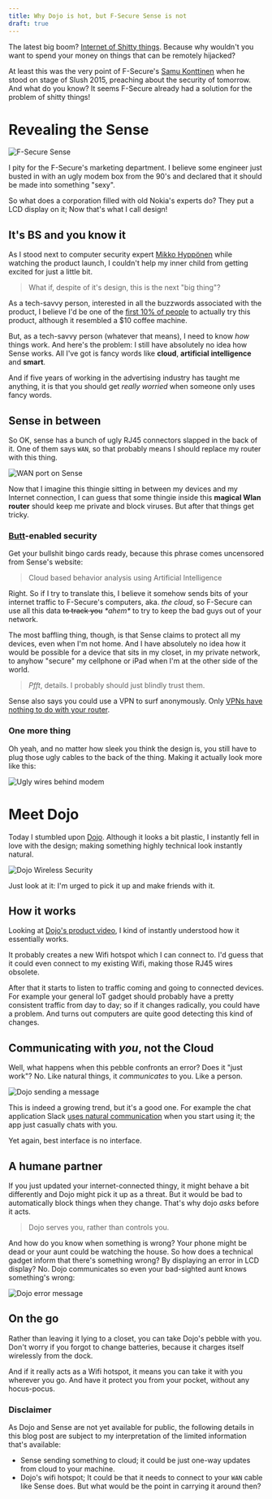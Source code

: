```yaml
---
title: Why Dojo is hot, but F-Secure Sense is not
draft: true
---
```


The latest big boom? [Internet of Shitty things][internet-of-shit]. Because why
wouldn't you want to spend your money on things that can be remotely hijacked?

At least this was the very point of F-Secure's [Samu Konttinen][samu] when he stood
on stage of Slush 2015, preaching about the security of tomorrow. And what do you
know? It seems F-Secure already had a solution for the problem of shitty things!

# Revealing the Sense

![F-Secure Sense](/images/sense-promo-pic.jpg)

I pity for the F-Secure's marketing department. I believe some engineer just
busted in with an ugly modem box from the 90's and declared that it should be 
made into something "sexy".

So what does a corporation filled with old Nokia's experts do? They put a
LCD display on it; Now that's what I call design!

## It's BS and you know it

As I stood next to computer security expert [Mikko Hyppönen][mikko-hypponen] while
watching the product launch, I couldn't help my inner child from getting excited
for just a little bit.

> What if, despite of it's design, this is the next "big thing"?

As a tech-savvy person, interested in all the buzzwords associated with the
product, I believe I'd be one of the [first 10% of people][diffusion-of-innovation]
to actually try this product, although it resembled a $10 coffee machine.

But, as a tech-savvy person (whatever that means), I need to know *how* things
work. And here's the problem: I still have absolutely no idea how Sense works. All
I've got is fancy words like **cloud**, **artificial intelligence** and **smart**.

And if five years of working in the advertising industry has taught me anything,
it is that you should get *really worried* when someone only uses fancy words.

## Sense in between

So OK, sense has a bunch of ugly RJ45 connectors slapped in the back of it.
One of them says `WAN`, so that probably means I should replace my router with
this thing.

![WAN port on Sense](/images/wan-port-sense.jpg)

Now that I imagine this thingie sitting in between my devices and my Internet
connection, I can guess that some thingie inside this **magical Wlan router**
should keep me private and block viruses. But after that things get tricky.

### [Butt](cloud-to-butt)-enabled security

Get your bullshit bingo cards ready, because this phrase comes uncensored from
Sense's website:

> Cloud based behavior analysis using Artificial Intelligence

Right. So if I try to translate this, I believe it somehow sends bits of your
internet traffic to F-Secure's computers, aka. *the cloud*, so F-Secure can
use all this data <del>to track you</del> *\*ahem\** to try to keep the bad guys
out of your network.

The most baffling thing, though, is that Sense claims to protect all my devices,
even when I'm not home. And I have absolutely no idea how it would be possible
for a device that sits in my closet, in my private network, to anyhow "secure"
my cellphone or iPad when I'm at the other side of the world.

> *Pfft*, details. I probably should just blindly trust them.

Sense also says you could use a VPN to surf anonymously. Only
[VPNs have nothing to do with your router][hidemyass].

### One more thing

Oh yeah, and no matter how sleek you think the design is, you still have to
plug those ugly cables to the back of the thing. Making it actually look more
like this:

![Ugly wires behind modem](/images/modem-wires-ugly.jpg)

# Meet Dojo

Today I stumbled upon [Dojo][dojo]. Although it looks a bit plastic, I instantly
fell in love with the design; making something highly technical look instantly
natural.

![Dojo Wireless Security](/images/dojo.jpg)

Just look at it: I'm urged to pick it up and make friends with it.

## How it works

Looking at [Dojo's product video][dojo-video], I kind of instantly understood
how it essentially works.

It probably creates a new Wifi hotspot which I can connect to. I'd guess that it
could even connect to my existing Wifi, making those RJ45 wires obsolete.

After that it starts to listen to traffic coming and going to connected devices.
For example your general IoT gadget should probably have a pretty consistent
traffic from day to day; so if it changes radically, you could have a problem.
And turns out computers are quite good detecting this kind of changes.

## Communicating with _you_, not the Cloud

Well, what happens when this pebble confronts an error? Does it "just work"? No.
Like natural things, it *communicates* to you. Like a person.

![Dojo sending a message](/images/dojo-sending-message.jpg)

This is indeed a growing trend, but it's a good one. For example the chat
application Slack [uses natural communication][slack-onboarding] when you start
using it; the app just casually chats with you.

Yet again, best interface is no interface.

## A humane partner

If you just updated your internet-connected thingy, it might behave a bit
differently and Dojo might pick it up as a threat. But it would be bad to
automatically block things when they change. That's why dojo *asks* before it
acts.

> Dojo serves you, rather than controls you.

And how do you know when something is wrong? Your phone might be dead or your
aunt could be watching the house. So how does a technical gadget inform that
there's something wrong? By displaying an error in LCD display? No. Dojo
communicates so even your bad-sighted aunt knows something's wrong:

![Dojo error message](http://i.imgur.com/GLfTV52.gif)

## On the go

Rather than leaving it lying to a closet, you can take Dojo's pebble with
you. Don't worry if you forgot to change batteries, because it charges itself
wirelessly from the dock.

And if it really acts as a Wifi hotspot, it means you can take it with you
wherever you go. And have it protect you from your pocket, without any hocus-pocus.

### Disclaimer

As Dojo and Sense are not yet available for public, the following details in this
blog post are subject to my interpretation of the limited information that's
available:
* Sense sending something to cloud; it could be just one-way updates from cloud
  to your machine.
* Dojo's wifi hotspot; It could be that it needs to connect to your `WAN` cable
  like Sense does. But what would be the point in carrying it around then?

[internet-of-shit]:https://twitter.com/internetofshit
[samu]:https://twitter.com/KonttinenSamu
[mikko-hypponen]:https://twitter.com/mikko
[diffusion-of-innovation]:http://andreivanchuk.com/blog/2010/05/law-of-diffusion-of-innovation/
[sense-video]:https://www.youtube.com/watch?v=N33ESDJAmoc
[cloud-to-butt]:https://chrome.google.com/webstore/detail/cloud-to-butt-plus/apmlngnhgbnjpajelfkmabhkfapgnoai?hl=en
[hidemyass]:https://www.hidemyass.com/how-vpn-works
[dojo]:http://www.amazon.com/dp/B017VTR1ZE/
[dojo-video]:https://www.youtube.com/watch?v=TsS142K2idE
[slack-onboarding]:http://www.outbound.io/blog/slack-kills-at-onboarding-heres-how-they-do-it
